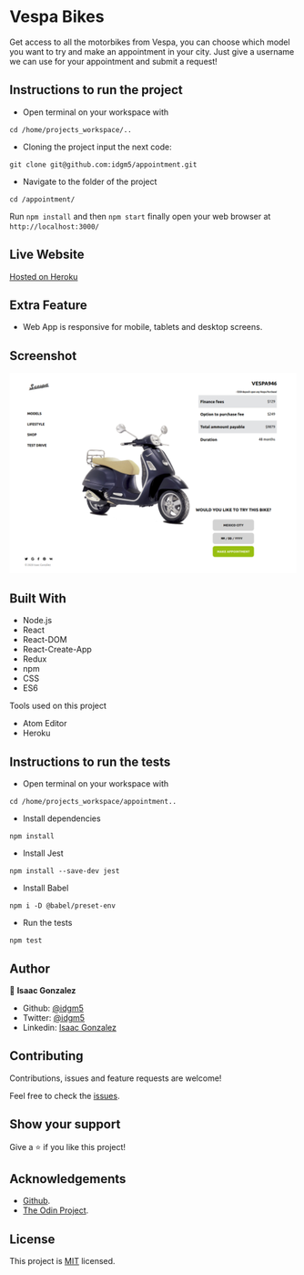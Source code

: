 # Vespa Bikes
Get access to all the motorbikes from Vespa, you can choose which model you want to try and make an appointment in your city. Just give a username we can use for your appointment and submit a request!

## Instructions to run the project

+ Open terminal on your workspace with
```
cd /home/projects_workspace/..
```
+ Cloning the project input the next code:
```
git clone git@github.com:idgm5/appointment.git
```
+ Navigate to the folder of the project
```
cd /appointment/
```
Run  `npm install` and then `npm start` finally open your web browser at `http://localhost:3000/`

## Live Website

[Hosted on Heroku](#)

## Extra Feature
- Web App is responsive for mobile, tablets and desktop screens.

## Screenshot
![image](web_app.png)

## Built With

* Node.js
* React
* React-DOM
* React-Create-App
* Redux
* npm
* CSS
* ES6

Tools used on this project

- Atom Editor
- Heroku

## Instructions to run the tests

- Open terminal on your workspace with

```
cd /home/projects_workspace/appointment..
```

- Install dependencies

```
npm install
```

- Install Jest

```
npm install --save-dev jest
```

- Install Babel

```
npm i -D @babel/preset-env
```

- Run the tests

```
npm test
```

## Author

👤 **Isaac Gonzalez**

- Github: [@idgm5](https://github.com/idgm5)
- Twitter: [@idgm5](https://twitter.com/idgm5)
- Linkedin: [Isaac Gonzalez](https://www.linkedin.com/in/isaacmunguia)

## Contributing

Contributions, issues and feature requests are welcome!

Feel free to check the [issues](https://github.com/idgm5/catalogue/issues).

## Show your support

Give a ⭐️ if you like this project!

## Acknowledgements

+ [Github](http://github.com/).
+ [The Odin Project](theodinproject.com/).

## License

This project is [MIT](lic.url) licensed.
